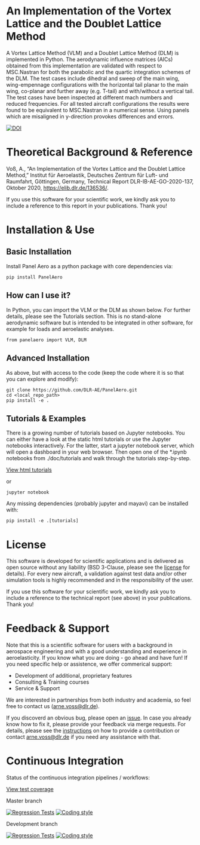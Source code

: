 # An Implementation of the Vortex Lattice and the Doublet Lattice Method
A Vortex Lattice Method (VLM) and a Doublet Lattice Method (DLM) is implemented in Python. The aerodynamic influence matrices (AICs) obtained from this implementation are validated with respect to MSC.Nastran for both the parabolic and the quartic integration schemes of the DLM. The test cases include dihedral and sweep of the main wing, wing-empennage configurations with the horizontal tail planar to the main wing, co-planar and further away (e.g. T-tail) and with/without a vertical tail. The test cases have been inspected at different mach numbers and reduced frequencies. For all tested aircraft configurations the results were found to be equivalent to MSC.Nastran in a numerical sense. Using panels which are misaligned in y-direction provokes differences and errors.

[![DOI](https://zenodo.org/badge/DOI/10.5281/zenodo.8343766.svg)](https://doi.org/10.5281/zenodo.8343766)

# Theoretical Background & Reference
Voß, A., “An Implementation of the Vortex Lattice and the Doublet Lattice Method,” Institut für Aeroelastik, Deutsches Zentrum für Luft- und Raumfahrt, Göttingen, Germany, Technical Report DLR-IB-AE-GO-2020-137, Oktober 2020, https://elib.dlr.de/136536/.

If you use this software for your scientific work, we kindly ask you to include a reference to this report in your publications. Thank you!

# Installation & Use
## Basic Installation 
Install Panel Aero as a python package with core dependencies via:

```
pip install PanelAero
```

## How can I use it?
In Python, you can import the VLM or the DLM as shown below. For further details, please see the Tutorials section. This is no stand-alone aerodynamic software but is intended to be integrated in other software, for example for loads and aeroelastic analyses.

```
from panelaero import VLM, DLM
```

## Advanced Installation 
As above, but with access to the code (keep the code where it is so that you can explore and modify):

```
git clone https://github.com/DLR-AE/PanelAero.git
cd <local_repo_path>
pip install -e . 
```

## Tutorials & Examples
There is a growing number of tutorials based on Jupyter notebooks. You can either have a look at the static html tutorials or use the Jupyter notebooks interactively. For the latter, start a jupyter notebook server, which will open a dashboard in your web browser. Then open one of the *.ipynb notebooks from ./doc/tutorials and walk through the tutorials step-by-step.

[View html tutorials](https://dlr-ae.github.io/PanelAero/tutorials/)

or

```
jupyter notebook
```
Any missing dependencies (probably jupyter and mayavi) can be installed with:

```
pip install -e .[tutorials]
```

# License
This software is developed for scientific applications and is delivered as open source without any liability (BSD 3-Clause, please see the [license](LICENSE) for details). For every new aircraft, a validation against test data and/or other simulation tools is highly recommended and in the responsibility of the user. 

If you use this software for your scientific work, we kindly ask you to include a reference to the technical report (see above) in your publications. Thank you!

# Feedback & Support
Note that this is a scientific software for users with a background in aerospace engineering and with a good understanding and experience in aeroelasticity. If you know what you are doing - go ahead and have fun! If you need specific help or assistence, we offer commerical support:
- Development of additional, proprietary features
- Consulting & Training courses
- Service & Support

We are interested in partnerships from both industry and academia, so feel free to contact us (arne.voss@dlr.de).

If you discoverd an obvious bug, please open an [issue](https://github.com/DLR-AE/PanelAero/issues). In case you already know how to fix it, please provide your feedback via merge requests. For details, please see the [instructions](CONTRIBUTING.md) on how to provide a contribution or contact arne.voss@dlr.de if you need any assistance with that.

# Continuous Integration
Status of the continuous integration pipelines / workflows:

[View test coverage](https://dlr-ae.github.io/PanelAero/coverage/)

Master branch 

[![Regression Tests](https://github.com/DLR-AE/PanelAero/actions/workflows/regression-tests.yml/badge.svg?branch=master)](https://github.com/DLR-AE/PanelAero/actions/workflows/regression-tests.yml)
[![Coding style](https://github.com/DLR-AE/PanelAero/actions/workflows/coding-style.yml/badge.svg?branch=master)](https://github.com/DLR-AE/PanelAero/actions/workflows/coding-style.yml)

Development branch 

[![Regression Tests](https://github.com/DLR-AE/PanelAero/actions/workflows/regression-tests.yml/badge.svg?branch=devel)](https://github.com/DLR-AE/PanelAero/actions/workflows/regression-tests.yml)
[![Coding style](https://github.com/DLR-AE/PanelAero/actions/workflows/coding-style.yml/badge.svg?branch=devel)](https://github.com/DLR-AE/PanelAero/actions/workflows/coding-style.yml)

